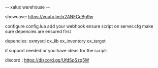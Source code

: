 -- xalux warehouse --

showcase:
https://youtu.be/x2ANFCcBg9w

configure config.lua
add your webhook
ensure script on server.cfg
make sure depencies are ensured first

depencies:
oxmysql
ox_lib
ox_inventory
ox_target

if support needed or you have ideas for the script:

discord : https://discord.gg/UfdSpSzq5W

